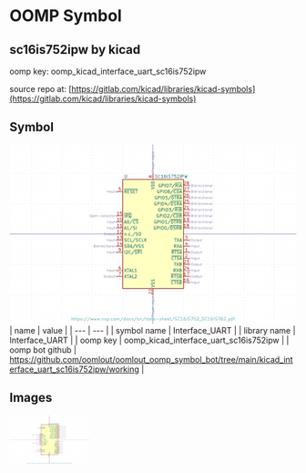 # OOMP Symbol  
## sc16is752ipw  by kicad  
  
oomp key: oomp_kicad_interface_uart_sc16is752ipw  
  
source repo at: [https://gitlab.com/kicad/libraries/kicad-symbols](https://gitlab.com/kicad/libraries/kicad-symbols)  
## Symbol  
  
[![working.png](working_600.png)](working.png)  
| name | value | 
| --- | --- | 
| symbol name | Interface_UART | 
| library name | Interface_UART | 
| oomp key | oomp_kicad_interface_uart_sc16is752ipw | 
| oomp bot github | https://github.com/oomlout/oomlout_oomp_symbol_bot/tree/main/kicad_interface_uart_sc16is752ipw/working | 
## Images  
  
[![working.png](working_140.png)](working.png)  
